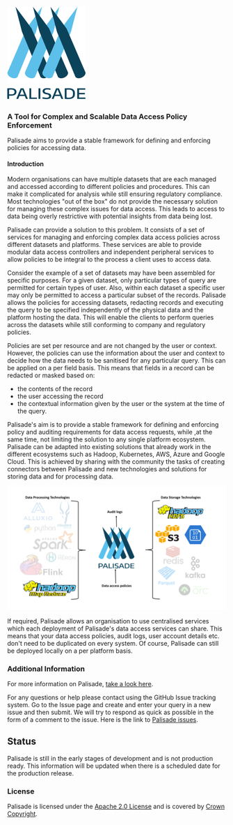 
<!---
Copyright 2020 Crown Copyright

Licensed under the Apache License, Version 2.0 (the "License");
you may not use this file except in compliance with the License.
You may obtain a copy of the License at

  http://www.apache.org/licenses/LICENSE-2.0

Unless required by applicable law or agreed to in writing, software
distributed under the License is distributed on an "AS IS" BASIS,
WITHOUT WARRANTIES OR CONDITIONS OF ANY KIND, either express or implied.
See the License for the specific language governing permissions and
limitations under the License.
--->

# <img src="logos/logo.svg" width="180">
### A Tool for Complex and Scalable Data Access Policy Enforcement

Palisade aims to provide a stable framework for defining and enforcing policies for accessing data.


#### Introduction
Modern organisations can have multiple datasets that are each managed and accessed according to different policies and procedures. This can make it complicated for analysis while still ensuring regulatory compliance.  Most technologies "out of the box" do not provide the necessary solution for managing these complex issues for data access. This leads to access to data being overly restrictive with potential insights from data being lost.   

Palisade can provide a solution to this problem.  It consists of a set of services for managing and enforcing complex data access policies across different datasets and platforms.  These services are able to provide modular data access controllers and independent peripheral services to allow policies to be integral to the process a client uses to access data.  

Consider the example of a set of datasets may have been assembled for specific purposes.   For a given dataset, only particular types of query are permitted for certain types of user.  Also, within each dataset a specific user may only be permitted to access a particular subset of the records. Palisade allows the policies for accessing datasets, redacting records and executing the query to be specified independently of the physical data and the platform hosting the data.  This will enable the clients to perform queries across the datasets while still conforming to company and regulatory policies.  

Policies are set per resource and are not changed by the user or context.  However, the policies can use the information about the user and context to decide how the data needs to be sanitised for any particular query.  This can be applied on a per field basis. This means that fields in a record can be redacted or masked based on: 
* the contents of the record
* the user accessing the record 
* the contextual information given by the user or the system at the time of the query.



Palisade's aim is to provide a stable framework for defining and enforcing policy and auditing requirements for data access requests, while ,at the same time, not limiting the solution to any single platform ecosystem. Palisade can be adapted into existing solutions that already work in the different ecosystems such as Hadoop, Kubernetes, AWS, Azure and Google Cloud.  This is achieved by sharing with the community the tasks of creating connectors between Palisade and new technologies and solutions for storing data and for processing data.


![Palisade Overview](img/Palisade_overview.png)


If required, Palisade allows an organisation to use centralised services which each deployment of Palisade's data access services can share. This means that your data access policies, audit logs, user account details etc. don't need to be duplicated on every system. Of course, Palisade can still be deployed locally on a per platform basis.


### Additional Information 
For more information on Palisade, [take a look here](https://gchq.github.io/Palisade/doc/developer_guide.html).


For any questions or help please contact using the GitHub Issue tracking system.  Go to the Issue page and create and enter your query in a new issue and then submit.  We will try to respond as quick as possible in the form of a comment to the issue.  Here is the link to [Palisade issues](https://www.github.com/gchq/Palisade/issues).

## Status
Palisade is still in the early stages of development and is not production ready.  This information will be updated when there is a scheduled date for the production release.

### License
Palisade is licensed under the [Apache 2.0 License](https://www.apache.org/licenses/LICENSE-2.0) and is covered by [Crown Copyright](https://www.nationalarchives.gov.uk/information-management/re-using-public-sector-information/copyright-and-re-use/crown-copyright/).
